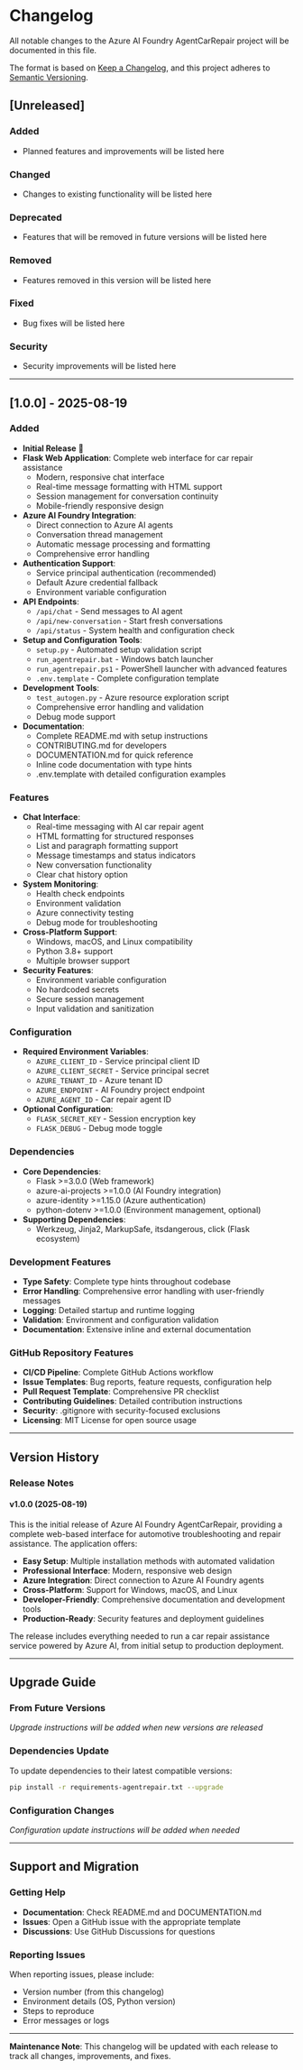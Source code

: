 # Changelog

All notable changes to the Azure AI Foundry AgentCarRepair project will be documented in this file.

The format is based on [Keep a Changelog](https://keepachangelog.com/en/1.0.0/),
and this project adheres to [Semantic Versioning](https://semver.org/spec/v2.0.0.html).

## [Unreleased]

### Added
- Planned features and improvements will be listed here

### Changed
- Changes to existing functionality will be listed here

### Deprecated
- Features that will be removed in future versions will be listed here

### Removed
- Features removed in this version will be listed here

### Fixed
- Bug fixes will be listed here

### Security
- Security improvements will be listed here

---

## [1.0.0] - 2025-08-19

### Added
- **Initial Release** 🎉
- **Flask Web Application**: Complete web interface for car repair assistance
  - Modern, responsive chat interface
  - Real-time message formatting with HTML support
  - Session management for conversation continuity
  - Mobile-friendly responsive design
- **Azure AI Foundry Integration**: 
  - Direct connection to Azure AI agents
  - Conversation thread management
  - Automatic message processing and formatting
  - Comprehensive error handling
- **Authentication Support**:
  - Service principal authentication (recommended)
  - Default Azure credential fallback
  - Environment variable configuration
- **API Endpoints**:
  - `/api/chat` - Send messages to AI agent
  - `/api/new-conversation` - Start fresh conversations
  - `/api/status` - System health and configuration check
- **Setup and Configuration Tools**:
  - `setup.py` - Automated setup validation script
  - `run_agentrepair.bat` - Windows batch launcher
  - `run_agentrepair.ps1` - PowerShell launcher with advanced features
  - `.env.template` - Complete configuration template
- **Development Tools**:
  - `test_autogen.py` - Azure resource exploration script
  - Comprehensive error handling and validation
  - Debug mode support
- **Documentation**:
  - Complete README.md with setup instructions
  - CONTRIBUTING.md for developers
  - DOCUMENTATION.md for quick reference
  - Inline code documentation with type hints
  - .env.template with detailed configuration examples

### Features
- **Chat Interface**:
  - Real-time messaging with AI car repair agent
  - HTML formatting for structured responses
  - List and paragraph formatting support
  - Message timestamps and status indicators
  - New conversation functionality
  - Clear chat history option
- **System Monitoring**:
  - Health check endpoints
  - Environment validation
  - Azure connectivity testing
  - Debug mode for troubleshooting
- **Cross-Platform Support**:
  - Windows, macOS, and Linux compatibility
  - Python 3.8+ support
  - Multiple browser support
- **Security Features**:
  - Environment variable configuration
  - No hardcoded secrets
  - Secure session management
  - Input validation and sanitization

### Configuration
- **Required Environment Variables**:
  - `AZURE_CLIENT_ID` - Service principal client ID
  - `AZURE_CLIENT_SECRET` - Service principal secret
  - `AZURE_TENANT_ID` - Azure tenant ID
  - `AZURE_ENDPOINT` - AI Foundry project endpoint
  - `AZURE_AGENT_ID` - Car repair agent ID
- **Optional Configuration**:
  - `FLASK_SECRET_KEY` - Session encryption key
  - `FLASK_DEBUG` - Debug mode toggle

### Dependencies
- **Core Dependencies**:
  - Flask >=3.0.0 (Web framework)
  - azure-ai-projects >=1.0.0 (AI Foundry integration)
  - azure-identity >=1.15.0 (Azure authentication)
  - python-dotenv >=1.0.0 (Environment management, optional)
- **Supporting Dependencies**:
  - Werkzeug, Jinja2, MarkupSafe, itsdangerous, click (Flask ecosystem)

### Development Features
- **Type Safety**: Complete type hints throughout codebase
- **Error Handling**: Comprehensive error handling with user-friendly messages
- **Logging**: Detailed startup and runtime logging
- **Validation**: Environment and configuration validation
- **Documentation**: Extensive inline and external documentation

### GitHub Repository Features
- **CI/CD Pipeline**: Complete GitHub Actions workflow
- **Issue Templates**: Bug reports, feature requests, configuration help
- **Pull Request Template**: Comprehensive PR checklist
- **Contributing Guidelines**: Detailed contribution instructions
- **Security**: .gitignore with security-focused exclusions
- **Licensing**: MIT License for open source usage

---

## Version History

### Release Notes

#### v1.0.0 (2025-08-19)
This is the initial release of Azure AI Foundry AgentCarRepair, providing a complete web-based interface for automotive troubleshooting and repair assistance. The application offers:

- **Easy Setup**: Multiple installation methods with automated validation
- **Professional Interface**: Modern, responsive web design
- **Azure Integration**: Direct connection to Azure AI Foundry agents
- **Cross-Platform**: Support for Windows, macOS, and Linux
- **Developer-Friendly**: Comprehensive documentation and development tools
- **Production-Ready**: Security features and deployment guidelines

The release includes everything needed to run a car repair assistance service powered by Azure AI, from initial setup to production deployment.

---

## Upgrade Guide

### From Future Versions
*Upgrade instructions will be added when new versions are released*

### Dependencies Update
To update dependencies to their latest compatible versions:

```bash
pip install -r requirements-agentrepair.txt --upgrade
```

### Configuration Changes
*Configuration update instructions will be added when needed*

---

## Support and Migration

### Getting Help
- **Documentation**: Check README.md and DOCUMENTATION.md
- **Issues**: Open a GitHub issue with the appropriate template
- **Discussions**: Use GitHub Discussions for questions

### Reporting Issues
When reporting issues, please include:
- Version number (from this changelog)
- Environment details (OS, Python version)
- Steps to reproduce
- Error messages or logs

---

**Maintenance Note**: This changelog will be updated with each release to track all changes, improvements, and fixes.
